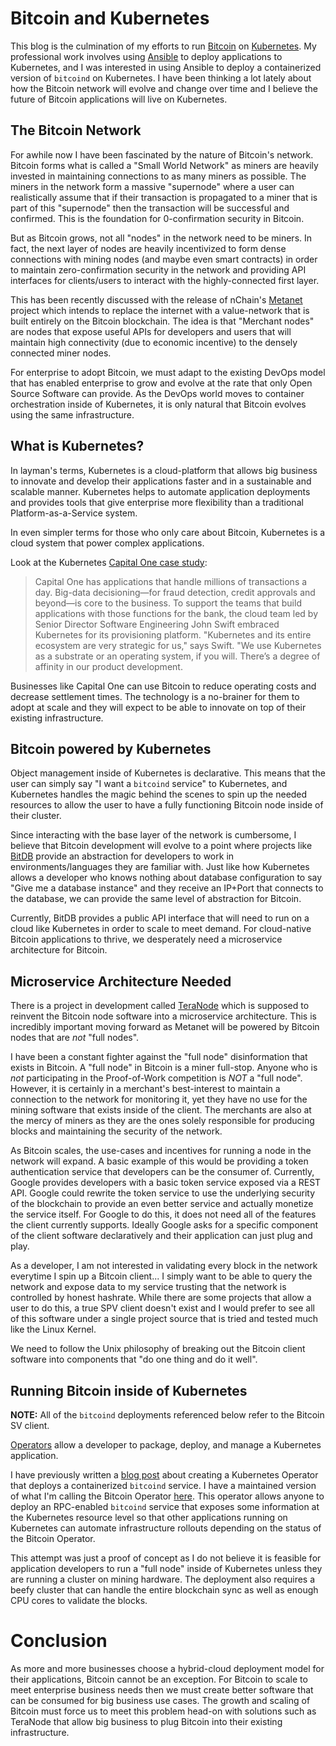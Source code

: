 # Bitcoin and Kubernetes

This blog is the culmination of my efforts to run
[Bitcoin](https://bitcoin.org/en/bitcoin-paper) on
[Kubernetes](https://kubernetes.io/). My professional work involves using
[Ansible](https://www.ansible.com/) to deploy applications to Kubernetes, and I
was interested in using Ansible to deploy a containerized version of `bitcoind`
on Kubernetes. I have been thinking a lot lately about how the Bitcoin network
will evolve and change over time and I believe the future of Bitcoin
applications will live on Kubernetes.

## The Bitcoin Network

For awhile now I have been fascinated by the nature of Bitcoin's network.
Bitcoin forms what is called a "Small World Network" as miners are heavily
invested in maintaining connections to as many miners as possible. The miners
in the network form a massive "supernode" where a user can realistically assume
that if their transaction is propagated to a miner that is part of this
"supernode" then the transaction will be successful and confirmed. This is the
foundation for 0-confirmation security in Bitcoin.

But as Bitcoin grows, not all "nodes" in the network need to be miners. In
fact, the next layer of nodes are heavily incentivized to form dense
connections with mining nodes (and maybe even smart contracts) in order to
maintain zero-confirmation security in the network and providing API interfaces
for clients/users to interact with the highly-connected first layer.

This has been recently discussed with the release of nChain's
[Metanet](http://squiremining.com/category/metanet/) project which intends to
replace the internet with a value-network that is built entirely on the Bitcoin
blockchain. The idea is that "Merchant nodes" are nodes that expose useful APIs
for developers and users that will maintain high connectivity (due to economic
incentive) to the densely connected miner nodes.

For enterprise to adopt Bitcoin, we must adapt to the existing DevOps model
that has enabled enterprise to grow and evolve at the rate that only Open
Source Software can provide. As the DevOps world moves to container
orchestration inside of Kubernetes, it is only natural that Bitcoin evolves
using the same infrastructure. 

## What is Kubernetes?

In layman's terms, Kubernetes is a cloud-platform that allows big business to
innovate and develop their applications faster and in a sustainable and
scalable manner. Kubernetes helps to automate application deployments and
provides tools that give enterprise more flexibility than a traditional
Platform-as-a-Service system.

In even simpler terms for those who only care about Bitcoin, Kubernetes is a
cloud system that power complex applications.

Look at the Kubernetes [Capital One case study](https://kubernetes.io/case-studies/capital-one/):
>Capital One has applications that handle millions of transactions a day. Big-data decisioning—for fraud detection, credit approvals and beyond—is core to the business. To support the teams that build applications with those functions for the bank, the cloud team led by Senior Director Software Engineering John Swift embraced Kubernetes for its provisioning platform. "Kubernetes and its entire ecosystem are very strategic for us," says Swift. "We use Kubernetes as a substrate or an operating system, if you will. There’s a degree of affinity in our product development.

Businesses like Capital One can use Bitcoin to reduce operating costs and
decrease settlement times. The technology is a no-brainer for them to adopt at
scale and they will expect to be able to innovate on top of their existing
infrastructure.

## Bitcoin powered by Kubernetes

Object management inside of Kubernetes is declarative. This means that the user
can simply say "I want a `bitcoind` service" to Kubernetes, and Kubernetes
handles the magic behind the scenes to spin up the needed resources to allow
the user to have a fully functioning Bitcoin node inside of their cluster.

Since interacting with the base layer of the network is cumbersome, I believe
that Bitcoin development will evolve to a point where projects like
[BitDB](https://bitdb.network/) provide an abstraction for developers to work
in environments/languages they are familiar with. Just like how Kubernetes
allows a developer who knows nothing about database configuration to say "Give
me a database instance" and they receive an IP+Port that connects to the
database, we can provide the same level of abstraction for Bitcoin.

Currently, BitDB provides a public API interface that will need to run on a
cloud like Kubernetes in order to scale to meet demand. For cloud-native
Bitcoin applications to thrive, we desperately need a microservice architecture
for Bitcoin.

## Microservice Architecture Needed

There is a project in development called [TeraNode](https://terab.lokad.com/)
which is supposed to reinvent the Bitcoin node software into a microservice
architecture. This is incredibly important moving forward as Metanet will be
powered by Bitcoin nodes that are *not* "full nodes".

I have been a constant fighter against the "full node" disinformation that
exists in Bitcoin. A "full node" in Bitcoin is a miner full-stop. Anyone who is
*not* participating in the Proof-of-Work competition is *NOT* a "full node".
However, it is certainly in a merchant's best-interest to maintain a connection
to the network for monitoring it, yet they have no use for the mining software
that exists inside of the client. The merchants are also at the mercy of miners
as they are the ones solely responsible for producing blocks and maintaining
the security of the network.

As Bitcoin scales, the use-cases and incentives for running a node in the
network will expand. A basic example of this would be providing a token
authentication service that developers can be the consumer of. Currently,
Google provides developers with a basic token service exposed via a REST API.
Google could rewrite the token service to use the underlying security of the
blockchain to provide an even better service and actually monetize the service
itself. For Google to do this, it does not need all of the features the client
currently supports. Ideally Google asks for a specific component of the client
software declaratively and their application can just plug and play.

As a developer, I am not interested in validating every block in the network
everytime I spin up a Bitcoin client... I simply want to be able to query the
network and expose data to my service trusting that the network is controlled
by honest hashrate. While there are some projects that allow a user to do this,
a true SPV client doesn't exist and I would prefer to see all of this software
under a single project source that is tried and tested much like the Linux
Kernel.

We need to follow the Unix philosophy of breaking out the Bitcoin client
software into components that "do one thing and do it well".

## Running Bitcoin inside of Kubernetes
**NOTE:** All of the `bitcoind` deployments referenced below refer to the
Bitcoin SV client.

[Operators](https://coreos.com/operators/) allow a developer to package,
deploy, and manage a Kubernetes application.

I have previously written a [blog
post](https://github.com/dymurray/ao-blogs/blob/master/status-example.md) about
creating a Kubernetes Operator that deploys a containerized `bitcoind` service.
I have a maintained version of what I'm calling the Bitcoin Operator
[here](https://github.com/dymurray/bitcoin-operator).  This operator allows
anyone to deploy an RPC-enabled `bitcoind` service that exposes some
information at the Kubernetes resource level so that other applications running
on Kubernetes can automate infrastructure rollouts depending on the status of
the Bitcoin Operator.

This attempt was just a proof of concept as I do not believe it is feasible for
application developers to run a "full node" inside of Kubernetes unless they
are running a cluster on mining hardware. The deployment also requires a beefy
cluster that can handle the entire blockchain sync as well as enough CPU cores
to validate the blocks.

# Conclusion

As more and more businesses choose a hybrid-cloud deployment model for their
applications, Bitcoin cannot be an exception. For Bitcoin to scale to meet
enterprise business needs then we must create better software that can be
consumed for big business use cases. The growth and scaling of Bitcoin must
force us to meet this problem head-on with solutions such as TeraNode that
allow big business to plug Bitcoin into their existing infrastructure.

